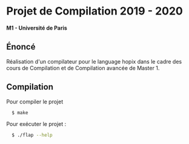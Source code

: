 # Projet de Compilation 2019 - 2020

**M1 - Université de Paris**

## Énoncé

Réalisation d'un compilateur pour le language hopix dans le cadre des cours
de Compilation et de Compilation avancée de Master 1.

## Compilation

Pour compiler le projet
```sh
  $ make
```

Pour exécuter le projet :
```sh
  $ ./flap --help
```
